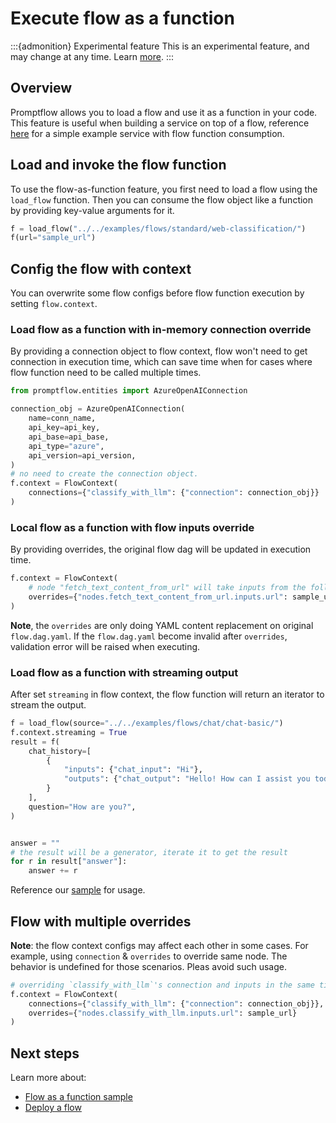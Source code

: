 # Execute flow as a function

:::{admonition} Experimental feature
This is an experimental feature, and may change at any time. Learn [more](faq.md#stable-vs-experimental).
:::

## Overview

Promptflow allows you to load a flow and use it as a function in your code.
This feature is useful when building a service on top of a flow, reference [here](https://github.com/microsoft/promptflow/tree/main/examples/tutorials/flow-deploy/create-service-with-flow) for a simple example service with flow function consumption.

## Load and invoke the flow function

To use the flow-as-function feature, you first need to load a flow using the `load_flow` function.
Then you can consume the flow object like a function by providing key-value arguments for it.

```python
f = load_flow("../../examples/flows/standard/web-classification/")
f(url="sample_url")
```

## Config the flow with context

You can overwrite some flow configs before flow function execution by setting `flow.context`.

### Load flow as a function with in-memory connection override

By providing a connection object to flow context, flow won't need to get connection in execution time, which can save time when for cases where flow function need to be called multiple times.

```python
from promptflow.entities import AzureOpenAIConnection

connection_obj = AzureOpenAIConnection(
    name=conn_name,
    api_key=api_key,
    api_base=api_base,
    api_type="azure",
    api_version=api_version,
)
# no need to create the connection object.  
f.context = FlowContext(
    connections={"classify_with_llm": {"connection": connection_obj}}
)
```

### Local flow as a function with flow inputs override

By providing overrides, the original flow dag will be updated in execution time.

```python
f.context = FlowContext(
    # node "fetch_text_content_from_url" will take inputs from the following command instead of from flow input
    overrides={"nodes.fetch_text_content_from_url.inputs.url": sample_url},
)
```

**Note**, the `overrides` are only doing YAML content replacement on original `flow.dag.yaml`.
If the `flow.dag.yaml` become invalid after `overrides`, validation error will be raised when executing.

### Load flow as a function with streaming output

After set `streaming` in flow context, the flow function will return an iterator to stream the output.

```python
f = load_flow(source="../../examples/flows/chat/chat-basic/")
f.context.streaming = True
result = f(
    chat_history=[
        {
            "inputs": {"chat_input": "Hi"},
            "outputs": {"chat_output": "Hello! How can I assist you today?"},
        }
    ],
    question="How are you?",
)


answer = ""
# the result will be a generator, iterate it to get the result
for r in result["answer"]:
    answer += r

```

Reference our [sample](https://github.com/microsoft/promptflow/blob/main/examples/tutorials/get-started/flow-as-function.ipynb) for usage.

## Flow with multiple overrides

**Note**: the flow context configs may affect each other in some cases. For example, using `connection` & `overrides` to override same node.
The behavior is undefined for those scenarios. Pleas avoid such usage.

```python
# overriding `classify_with_llm`'s connection and inputs in the same time will lead to undefined behavior.
f.context = FlowContext(
    connections={"classify_with_llm": {"connection": connection_obj}},
    overrides={"nodes.classify_with_llm.inputs.url": sample_url}
)
```

## Next steps

Learn more about:

- [Flow as a function sample](https://github.com/microsoft/promptflow/blob/main/examples/tutorials/get-started/flow-as-function.ipynb)
- [Deploy a flow](./deploy-a-flow/index.md)
